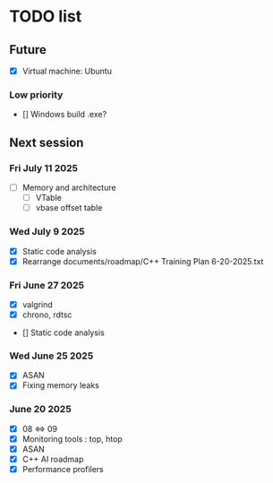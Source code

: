 # TODO list

## Future

- [x] Virtual machine: Ubuntu

### Low priority

- [] Windows build .exe?

## Next session

### Fri July 11 2025

- [ ] Memory and architecture
	- [ ] VTable
	- [ ] vbase offset table

### Wed July 9 2025

- [x] Static code analysis
- [x] Rearrange documents/roadmap/C++ Training Plan 6-20-2025.txt

### Fri June 27 2025

- [x] valgrind
- [x] chrono, rdtsc
- [] Static code analysis

### Wed June 25 2025

- [x] ASAN
- [x] Fixing memory leaks

### June 20 2025

- [x] 08 <=> 09
- [x] Monitoring tools : top, htop
- [x] ASAN
- [x] C++ AI roadmap
- [x] Performance profilers
